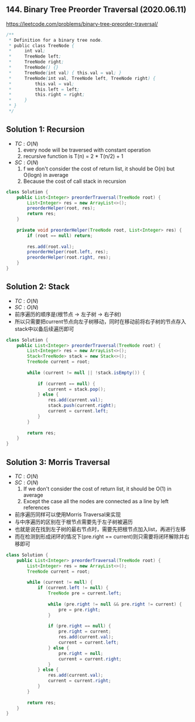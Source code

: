 ## 144. Binary Tree Preorder Traversal (2020.06.11)

https://leetcode.com/problems/binary-tree-preorder-traversal/


```java
/**
 * Definition for a binary tree node.
 * public class TreeNode {
 *     int val;
 *     TreeNode left;
 *     TreeNode right;
 *     TreeNode() {}
 *     TreeNode(int val) { this.val = val; }
 *     TreeNode(int val, TreeNode left, TreeNode right) {
 *         this.val = val;
 *         this.left = left;
 *         this.right = right;
 *     }
 * }
 */
```

## Solution 1: Recursion

- $TC:O(N)$
  1. every node will be traversed with constant operation
  2. recursive function is T(n) = 2 * T(n/2) + 1
- $SC:O(N)$
  1. f we don't consider the cost of return list, it should be O(n) but O(logn) in average
  2. Because the cost of call stack in recursion

```java
class Solution {
    public List<Integer> preorderTraversal(TreeNode root) {
        List<Integer> res = new ArrayList<>();
        preorderHelper(root, res);
        return res;
    }
    
    private void preorderHelper(TreeNode root, List<Integer> res) {
        if (root == null) return;
        
        res.add(root.val);
        preorderHelper(root.left, res);
        preorderHelper(root.right, res);
    }
}
```

## Solution 2: Stack

- $TC:O(N)$
- $SC:O(N)$
- 前序遍历的顺序是(根节点 -> 左子树 -> 右子树)
- 所以只需要把current节点向左子树移动，同时在移动前将右子树的节点存入stack中以备后续遍历即可

```java
class Solution {
    public List<Integer> preorderTraversal(TreeNode root) {
        List<Integer> res = new ArrayList<>();
        Stack<TreeNode> stack = new Stack<>();
        TreeNode current = root;
        
        while (current != null || !stack.isEmpty()) {
            
            if (current == null) {
                current = stack.pop();
            } else {
                res.add(current.val);
                stack.push(current.right);
                current = current.left;
            }
        }
        
        return res;
    }
}
```

## Solution 3: Morris Traversal

- $TC:O(N)$
- $SC:O(N)$
  1. If we don't consider the cost of return list, it should be O(1) in average
  2. Except the case all the nodes are connected as a line by left references
- 前序遍历同样可以使用Morris Traversal来实现
- 与中序遍历的区别在于根节点需要先于左子树被遍历
- 也就是说在找到左子树的最右节点时，需要先把根节点加入list，再进行左移
- 而在检测到形成闭环的情况下(pre.right == current)则只需要将闭环解除并右移即可

```java
class Solution {
    public List<Integer> preorderTraversal(TreeNode root) {
        List<Integer> res = new ArrayList<>();
        TreeNode current = root;
        
        while (current != null) {
            if (current.left != null) {
                TreeNode pre = current.left;
                
                while (pre.right != null && pre.right != current) {
                    pre = pre.right;
                }
                
                if (pre.right == null) {
                    pre.right = current;
                    res.add(current.val);
                    current = current.left;
                } else {
                    pre.right = null;
                    current = current.right;
                }
            } else {
                res.add(current.val);
                current = current.right;
            }
        }
        
        return res;
    }
}
```

